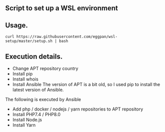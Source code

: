 ## Script to set up a WSL environment

## Usage.
`curl https://raw.githubusercontent.com/eggpan/wsl-setup/master/setup.sh | bash`

## Execution details.
* Change APT repository country
* Install pip
* Install whois
* Install Ansible
The version of APT is a bit old, so I used pip to install the latest version of Ansible.

The following is executed by Ansible
* Add php / docker / nodejs / yarn repositories to APT repository
* Install PHP7.4 / PHP8.0
* Install Node.js
* Install Yarn
